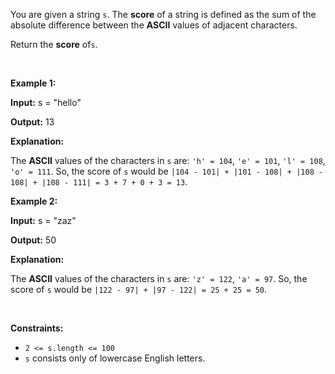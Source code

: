 You are given a string `s`. The **score** of a string is defined as the sum of the absolute difference between the **ASCII** values of adjacent characters.


Return the **score** of`s`.


 


**Example 1:**



**Input:** s = "hello"


**Output:** 13


**Explanation:**


The **ASCII** values of the characters in `s` are: `'h' = 104`, `'e' = 101`, `'l' = 108`, `'o' = 111`. So, the score of `s` would be `|104 - 101| + |101 - 108| + |108 - 108| + |108 - 111| = 3 + 7 + 0 + 3 = 13`.



**Example 2:**



**Input:** s = "zaz"


**Output:** 50


**Explanation:**


The **ASCII** values of the characters in `s` are: `'z' = 122`, `'a' = 97`. So, the score of `s` would be `|122 - 97| + |97 - 122| = 25 + 25 = 50`.



 


**Constraints:**


* `2 <= s.length <= 100`
* `s` consists only of lowercase English letters.


